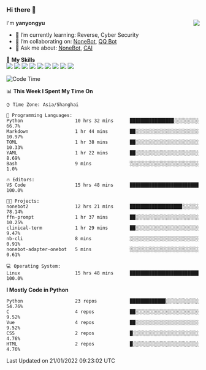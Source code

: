 ### Hi there 👋

<a href="#">
  <img align="right" src="https://github-readme-stats.vercel.app/api?username=yanyongyu&count_private=true&show_icons=true&bg_color=15,f2f7fd,E0EAFC" />
</a>

I'm **yanyongyu**

- 🌱 I’m currently learning: Reverse, Cyber Security
- 👯 I’m collaborating on: [NoneBot](https://github.com/nonebot), [QQ Bot](https://github.com/Mrs4s/go-cqhttp)
- 💬 Ask me about: [NoneBot](https://github.com/nonebot), [CAI](https://github.com/cscs181/CAI)

🌟 **My Skills**  
![](https://img.shields.io/badge/-Python-3e74a2?style=flat-square&logo=Python&logoColor=fff)
![](https://img.shields.io/badge/-Node.js-339933?style=flat-square&logo=Node.js&logoColor=fff)
![](https://img.shields.io/badge/-Vue-4fc08d?style=flat-square&logo=Vue.js&logoColor=fff)
![](https://img.shields.io/badge/-React-2d98ce?style=flat-square&logo=React&logoColor=fff)
![](https://img.shields.io/badge/-Docker-2496ED?style=flat-square&logo=Docker&logoColor=fff)
![](https://img.shields.io/badge/-Linux-000000?style=flat-square&logo=Linux&logoColor=fff)
![](https://img.shields.io/badge/-MySQL-4479A1?style=flat-square&logo=MySQL&logoColor=fff)
![](https://img.shields.io/badge/-Redis-DC382D?style=flat-square&logo=Redis&logoColor=fff)
![](https://img.shields.io/badge/-MongoDB-47A248?style=flat-square&logo=MongoDB&logoColor=fff)

<!--START_SECTION:waka-->
![Code Time](http://img.shields.io/badge/Code%20Time-2%2C039%20hrs%209%20mins-blue)

📊 **This Week I Spent My Time On** 

```text
⌚︎ Time Zone: Asia/Shanghai

💬 Programming Languages: 
Python                   10 hrs 32 mins      ████████████████░░░░░░░░░   66.7% 
Markdown                 1 hr 44 mins        ██░░░░░░░░░░░░░░░░░░░░░░░   10.97% 
TOML                     1 hr 38 mins        ██░░░░░░░░░░░░░░░░░░░░░░░   10.33% 
YAML                     1 hr 22 mins        ██░░░░░░░░░░░░░░░░░░░░░░░   8.69% 
Bash                     9 mins              ░░░░░░░░░░░░░░░░░░░░░░░░░   1.0%

🔥 Editors: 
VS Code                  15 hrs 48 mins      █████████████████████████   100.0%

🐱‍💻 Projects: 
nonebot2                 12 hrs 21 mins      ███████████████████░░░░░░   78.14% 
ffn-prompt               1 hr 37 mins        ██░░░░░░░░░░░░░░░░░░░░░░░   10.25% 
clinical-term            1 hr 29 mins        ██░░░░░░░░░░░░░░░░░░░░░░░   9.47% 
nb-cli                   8 mins              ░░░░░░░░░░░░░░░░░░░░░░░░░   0.91% 
nonebot-adapter-onebot   5 mins              ░░░░░░░░░░░░░░░░░░░░░░░░░   0.61%

💻 Operating System: 
Linux                    15 hrs 48 mins      █████████████████████████   100.0%

```

**I Mostly Code in Python** 

```text
Python                   23 repos            █████████████░░░░░░░░░░░░   54.76% 
C                        4 repos             ██░░░░░░░░░░░░░░░░░░░░░░░   9.52% 
Vue                      4 repos             ██░░░░░░░░░░░░░░░░░░░░░░░   9.52% 
CSS                      2 repos             █░░░░░░░░░░░░░░░░░░░░░░░░   4.76% 
HTML                     2 repos             █░░░░░░░░░░░░░░░░░░░░░░░░   4.76%

```



 Last Updated on 21/01/2022 09:23:02 UTC
<!--END_SECTION:waka-->
